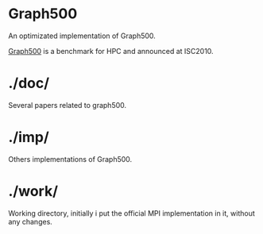 # Graph500
An optimizated implementation of Graph500.

[Graph500](http://www.graph500.org) is a benchmark for HPC and announced at ISC2010.

# ./doc/
Several papers related to graph500.

# ./imp/
Others implementations of Graph500.

# ./work/
Working directory, initially i put the official MPI implementation in it, without any changes.
